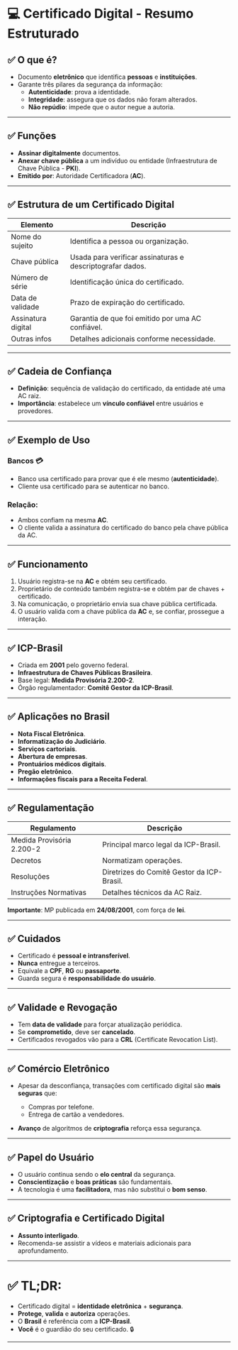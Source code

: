 # &#x1F4BB; Certificado Digital - Resumo Estruturado

## ✅ O que é?

- Documento **eletrônico** que identifica **pessoas** e **instituições**.
- Garante três pilares da segurança da informação:
  - **Autenticidade**: prova a identidade.
  - **Integridade**: assegura que os dados não foram alterados.
  - **Não repúdio**: impede que o autor negue a autoria.

---

## ✅ Funções

- **Assinar digitalmente** documentos.
- **Anexar chave pública** a um indivíduo ou entidade (Infraestrutura de Chave Pública - **PKI**).
- **Emitido por**: Autoridade Certificadora (**AC**).

---

## ✅ Estrutura de um Certificado Digital

| Elemento | Descrição |
| --- | --- |
| Nome do sujeito | Identifica a pessoa ou organização. |
| Chave pública | Usada para verificar assinaturas e descriptografar dados. |
| Número de série | Identificação única do certificado. |
| Data de validade | Prazo de expiração do certificado. |
| Assinatura digital | Garantia de que foi emitido por uma AC confiável. |
| Outras infos | Detalhes adicionais conforme necessidade. |

---

## ✅ Cadeia de Confiança

- **Definição**: sequência de validação do certificado, da entidade até uma AC raiz.
- **Importância**: estabelece um **vínculo confiável** entre usuários e provedores.

---

## ✅ Exemplo de Uso

### Bancos &#x1F4B3;

- Banco usa certificado para provar que é ele mesmo (**autenticidade**).
- Cliente usa certificado para se autenticar no banco.

### Relação:

- Ambos confiam na mesma **AC**.
- O cliente valida a assinatura do certificado do banco pela chave pública da AC.

---

## ✅ Funcionamento

1. Usuário registra-se na **AC** e obtém seu certificado.
2. Proprietário de conteúdo também registra-se e obtém par de chaves + certificado.
3. Na comunicação, o proprietário envia sua chave pública certificada.
4. O usuário valida com a chave pública da **AC** e, se confiar, prossegue a interação.

---

## ✅ ICP-Brasil

- Criada em **2001** pelo governo federal.
- **Infraestrutura de Chaves Públicas Brasileira**.
- Base legal: **Medida Provisória 2.200-2**.
- Órgão regulamentador: **Comitê Gestor da ICP-Brasil**.

---

## ✅ Aplicações no Brasil

- **Nota Fiscal Eletrônica**.
- **Informatização do Judiciário**.
- **Serviços cartoriais**.
- **Abertura de empresas**.
- **Prontuários médicos digitais**.
- **Pregão eletrônico**.
- **Informações fiscais para a Receita Federal**.

---

## ✅ Regulamentação

| Regulamento | Descrição |
| --- | --- |
| Medida Provisória 2.200-2 | Principal marco legal da ICP-Brasil. |
| Decretos | Normatizam operações. |
| Resoluções | Diretrizes do Comitê Gestor da ICP-Brasil. |
| Instruções Normativas | Detalhes técnicos da AC Raiz. |

**Importante**: MP publicada em **24/08/2001**, com força de **lei**.

---

## ✅ Cuidados

- Certificado é **pessoal e intransferível**.
- **Nunca** entregue a terceiros.
- Equivale a **CPF**, **RG** ou **passaporte**.
- Guarda segura é **responsabilidade do usuário**.

---

## ✅ Validade e Revogação

- Tem **data de validade** para forçar atualização periódica.
- Se **comprometido**, deve ser **cancelado**.
- Certificados revogados vão para a **CRL** (Certificate Revocation List).

---

## ✅ Comércio Eletrônico

- Apesar da desconfiança, transações com certificado digital são **mais seguras** que:
  - Compras por telefone.
  - Entrega de cartão a vendedores.

- **Avanço** de algoritmos de **criptografia** reforça essa segurança.

---

## ✅ Papel do Usuário

- O usuário continua sendo o **elo central** da segurança.
- **Conscientização** e **boas práticas** são fundamentais.
- A tecnologia é uma **facilitadora**, mas não substitui o **bom senso**.

---

## ✅ Criptografia e Certificado Digital

- **Assunto interligado**.
- Recomenda-se assistir a vídeos e materiais adicionais para aprofundamento.

---

# ✅ TL;DR: 

- Certificado digital = **identidade eletrônica** + **segurança**.
- **Protege**, **valida** e **autoriza** operações.
- O **Brasil** é referência com a **ICP-Brasil**.
- **Você** é o guardião do seu certificado. &#x1F512;

---
